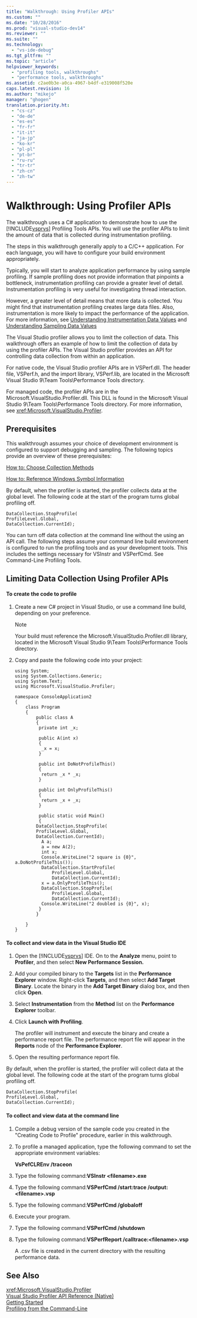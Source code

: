 ```yaml
---
title: "Walkthrough: Using Profiler APIs"
ms.custom: ""
ms.date: "10/28/2016"
ms.prod: "visual-studio-dev14"
ms.reviewer: ""
ms.suite: ""
ms.technology: 
  - "vs-ide-debug"
ms.tgt_pltfrm: ""
ms.topic: "article"
helpviewer_keywords: 
  - "profiling tools, walkthroughs"
  - "performance tools, walkthroughs"
ms.assetid: c2ae0b3e-a0ca-4967-b4df-e319008f520e
caps.latest.revision: 16
ms.author: "mikejo"
manager: "ghogen"
translation.priority.ht: 
  - "cs-cz"
  - "de-de"
  - "es-es"
  - "fr-fr"
  - "it-it"
  - "ja-jp"
  - "ko-kr"
  - "pl-pl"
  - "pt-br"
  - "ru-ru"
  - "tr-tr"
  - "zh-cn"
  - "zh-tw"
---
```

# Walkthrough: Using Profiler APIs
The walkthrough uses a C# application to demonstrate how to use the [!INCLUDE[vsprvs](../code-quality/includes/vsprvs_md.md)] Profiling Tools APIs. You will use the profiler APIs to limit the amount of data that is collected during instrumentation profiling.  
  
 The steps in this walkthrough generally apply to a C/C++ application. For each language, you will have to configure your build environment appropriately.  
  
 Typically, you will start to analyze application performance by using sample profiling. If sample profiling does not provide information that pinpoints a bottleneck, instrumentation profiling can provide a greater level of detail. Instrumentation profiling is very useful for investigating thread interaction.  
  
 However, a greater level of detail means that more data is collected. You might find that instrumentation profiling creates large data files. Also, instrumentation is more likely to impact the performance of the application. For more information, see [Understanding Instrumentation Data Values](../profiling/understanding-instrumentation-data-values.md) and [Understanding Sampling Data Values](../profiling/understanding-sampling-data-values.md)  
  
 The Visual Studio profiler allows you to limit the collection of data. This walkthrough offers an example of how to limit the collection of data by using the profiler APIs. The Visual Studio profiler provides an API for controlling data collection from within an application.  
  
 For native code, the Visual Studio profiler APIs are in VSPerf.dll. The header file, VSPerf.h, and the import library, VSPerf.lib, are located in the Microsoft Visual Studio 9\Team Tools\Performance Tools directory.  
  
 For managed code, the profiler APIs are in the Microsoft.VisualStudio.Profiler.dll. This DLL is found in the Microsoft Visual Studio 9\Team Tools\Performance Tools directory. For more information, see <xref:Microsoft.VisualStudio.Profiler>.  
  
## Prerequisites  
 This walkthrough assumes your choice of development environment is configured to support debugging and sampling. The following topics provide an overview of these prerequisites:  
  
 [How to: Choose Collection Methods](../profiling/how-to-choose-collection-methods.md)  
  
 [How to: Reference Windows Symbol Information](../profiling/how-to-reference-windows-symbol-information.md)  
  
 By default, when the profiler is started, the profiler collects data at the global level. The following code at the start of the program turns global profiling off.  
  
```  
DataCollection.StopProfile(  
ProfileLevel.Global,  
DataCollection.CurrentId);  
```  
  
 You can turn off data collection at the command line without the using an API call. The following steps assume your command line build environment is configured to run the profiling tools and as your development tools. This includes the settings necessary for VSInstr and VSPerfCmd. See Command-Line Profiling Tools.  
  
## Limiting Data Collection Using Profiler APIs  
  
#### To create the code to profile  
  
1.  Create a new C# project in Visual Studio, or use a command line build, depending on your preference.  
  
    > [!NOTE]
    >  Your build must reference the Microsoft.VisualStudio.Profiler.dll library, located in the Microsoft Visual Studio 9\Team Tools\Performance Tools directory.  
  
2.  Copy and paste the following code into your project:  
  
    ```  
    using System;  
    using System.Collections.Generic;  
    using System.Text;  
    using Microsoft.VisualStudio.Profiler;  
  
    namespace ConsoleApplication2  
    {  
        class Program  
        {  
            public class A  
            {  
             private int _x;  
  
             public A(int x)  
             {  
              _x = x;  
             }  
  
             public int DoNotProfileThis()  
             {  
              return _x * _x;  
             }  
  
             public int OnlyProfileThis()  
             {  
              return _x + _x;  
             }  
  
             public static void Main()  
             {  
            DataCollection.StopProfile(  
            ProfileLevel.Global,  
            DataCollection.CurrentId);  
              A a;  
              a = new A(2);  
              int x;      
              Console.WriteLine("2 square is {0}", a.DoNotProfileThis());  
              DataCollection.StartProfile(  
                  ProfileLevel.Global,  
                  DataCollection.CurrentId);  
              x = a.OnlyProfileThis();  
              DataCollection.StopProfile(  
                  ProfileLevel.Global,   
                  DataCollection.CurrentId);  
              Console.WriteLine("2 doubled is {0}", x);  
             }  
            }  
  
        }  
    }  
    ```  
  
#### To collect and view data in the Visual Studio IDE  
  
1.  Open the [!INCLUDE[vsprvs](../code-quality/includes/vsprvs_md.md)] IDE. On to the **Analyze** menu, point to **Profiler**, and then select **New Performance Session.**  
  
2.  Add your compiled binary to the **Targets** list in the **Performance Explorer** window. Right-click **Targets**, and then select **Add Target Binary**. Locate the binary in the **Add Target Binary** dialog box, and then click **Open**.  
  
3.  Select **Instrumentation** from the **Method** list on the **Performance Explorer** toolbar.  
  
4.  Click **Launch with Profiling**.  
  
     The profiler will instrument and execute the binary and create a performance report file. The performance report file will appear in the **Reports** node of the **Performance Explorer**.  
  
5.  Open the resulting performance report file.  
  
 By default, when the profiler is started, the profiler will collect data at the global level. The following code at the start of the program turns global profiling off.  
  
```  
DataCollection.StopProfile(  
ProfileLevel.Global,  
DataCollection.CurrentId);  
```  
  
#### To collect and view data at the command line  
  
1.  Compile a debug version of the sample code you created in the "Creating Code to Profile" procedure, earlier in this walkthrough.  
  
2.  To profile a managed application, type the following command to set the appropriate environment variables:  
  
     **VsPefCLREnv /traceon**  
  
3.  Type the following command:**VSInstr \<filename>.exe**  
  
4.  Type the following command:**VSPerfCmd /start:trace /output:\<filename>.vsp**  
  
5.  Type the following command:**VSPerfCmd /globaloff**  
  
6.  Execute your program.  
  
7.  Type the following command:**VSPerfCmd /shutdown**  
  
8.  Type the following command:**VSPerfReport /calltrace:\<filename>.vsp**  
  
     A .csv file is created in the current directory with the resulting performance data.  
  
## See Also  
 <xref:Microsoft.VisualStudio.Profiler>   
 [Visual Studio Profiler API Reference (Native)](../profiling/visual-studio-profiler-api-reference-native.md)   
 [Getting Started](../profiling/getting-started-with-performance-tools.md)   
 [Profiling from the Command-Line](../profiling/using-the-profiling-tools-from-the-command-line.md)